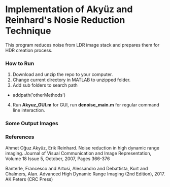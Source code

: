 # Implementation of Akyüz and Reinhard's Nosie Reduction Technique

This program reduces noise from LDR image stack and prepares them for HDR creation process.

### How to Run

1. Download and unzip the repo to your computer.
2. Change current directory in MATLAB to unzipped folder.
3. Add sub folders to search path
  * addpath('otherMethods')
4. Run **Akyuz_GUI.m** for GUI, run **denoise_main.m** for regular command line interaction.

### Some Output Images




### References

   Ahmet Oğuz Akyüz, Erik Reinhard. Noise reduction in high dynamic range imaging. Journal of Visual Communication and Image Representation, Volume 18 Issue 5, October, 2007, Pages 366-376

   Banterle, Francesco and Artusi, Alessandro and Debattista, Kurt and Chalmers, Alan. Advanced High Dynamic Range Imaging (2nd Edition), 2017. AK Peters (CRC Press)

